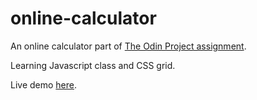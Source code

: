 # online-calculator
An online calculator part of <a href="https://www.theodinproject.com/lessons/foundations-calculator">The Odin Project assignment</a>.

Learning Javascript class and CSS grid.

Live demo <a href="https://cel8.github.io/online-calculator/">here</a>.
